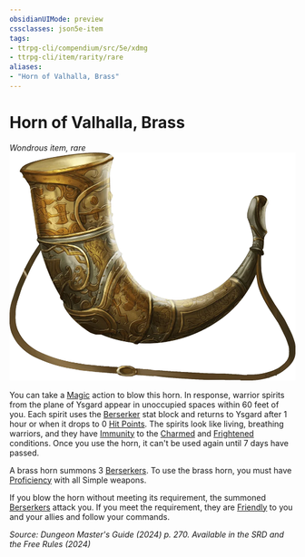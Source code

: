 ```yaml
---
obsidianUIMode: preview
cssclasses: json5e-item
tags:
- ttrpg-cli/compendium/src/5e/xdmg
- ttrpg-cli/item/rarity/rare
aliases: 
- "Horn of Valhalla, Brass"
---
```

# Horn of Valhalla, Brass
*Wondrous item, rare*  
![](Інструменти%20ДМ/CLI/items/img/horn-of-valhalla.webp#right)


You can take a [Magic](Інструменти%20ДМ/CLI/rules/actions.md#Magic) action to blow this horn. In response, warrior spirits from the plane of Ysgard appear in unoccupied spaces within 60 feet of you. Each spirit uses the [Berserker](Інструменти%20ДМ/CLI/bestiary/humanoid/berserker-xmm.md) stat block and returns to Ysgard after 1 hour or when it drops to 0 [Hit Points](Інструменти%20ДМ/CLI/rules/variant-rules/hit-points-xphb.md). The spirits look like living, breathing warriors, and they have [Immunity](Інструменти%20ДМ/CLI/rules/variant-rules/immunity-xphb.md) to the [Charmed](Інструменти%20ДМ/CLI/rules/conditions.md#Charmed) and [Frightened](Інструменти%20ДМ/CLI/rules/conditions.md#Frightened) conditions. Once you use the horn, it can't be used again until 7 days have passed.

A brass horn summons 3 [Berserkers](Інструменти%20ДМ/CLI/bestiary/humanoid/berserker-xmm.md). To use the brass horn, you must have [Proficiency](Інструменти%20ДМ/CLI/rules/variant-rules/proficiency-xphb.md) with all Simple weapons.

If you blow the horn without meeting its requirement, the summoned [Berserkers](Інструменти%20ДМ/CLI/bestiary/humanoid/berserker-xmm.md) attack you. If you meet the requirement, they are [Friendly](Інструменти%20ДМ/CLI/rules/variant-rules/friendly-attitude-xphb.md) to you and your allies and follow your commands.

*Source: Dungeon Master's Guide (2024) p. 270. Available in the <span title='Systems Reference Document (5.2)'>SRD</span> and the Free Rules (2024)*